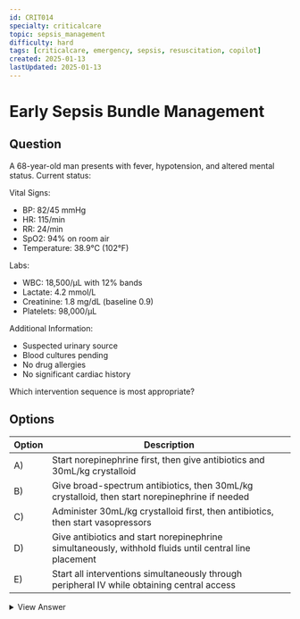 ```yaml
---
id: CRIT014
specialty: criticalcare
topic: sepsis_management
difficulty: hard
tags: [criticalcare, emergency, sepsis, resuscitation, copilot]
created: 2025-01-13
lastUpdated: 2025-01-13
---
```


# Early Sepsis Bundle Management

## Question
A 68-year-old man presents with fever, hypotension, and altered mental status. Current status:

Vital Signs:
- BP: 82/45 mmHg
- HR: 115/min
- RR: 24/min
- SpO2: 94% on room air
- Temperature: 38.9°C (102°F)

Labs:
- WBC: 18,500/µL with 12% bands
- Lactate: 4.2 mmol/L
- Creatinine: 1.8 mg/dL (baseline 0.9)
- Platelets: 98,000/µL

Additional Information:
- Suspected urinary source
- Blood cultures pending
- No drug allergies
- No significant cardiac history

Which intervention sequence is most appropriate?

## Options
| Option | Description |
|--------|-------------|
| A)     | Start norepinephrine first, then give antibiotics and 30mL/kg crystalloid |
| B)     | Give broad-spectrum antibiotics, then 30mL/kg crystalloid, then start norepinephrine if needed |
| C)     | Administer 30mL/kg crystalloid first, then antibiotics, then start vasopressors |
| D)     | Give antibiotics and start norepinephrine simultaneously, withhold fluids until central line placement |
| E)     | Start all interventions simultaneously through peripheral IV while obtaining central access |

<details>
<summary>View Answer</summary>

## Correct Answer
B

## Explanation
1. Key Priorities in Sepsis:
   - Early appropriate antibiotics (highest mortality benefit)
   - Adequate fluid resuscitation
   - Vasopressor support when needed

2. Evidence-Based Sequence:
   - Antibiotics within 1 hour has strongest mortality benefit
   - Early fluid resuscitation improves outcomes
   - Vasopressors for fluid-refractory shock

3. Why other options fail:
   - A) Delays critical antibiotic administration
   - C) Fluids before antibiotics increases time to appropriate therapy
   - D) Dangerous to withhold fluids
   - E) Uncoordinated approach may compromise care quality

## References
- Surviving Sepsis Campaign 2021
- NEJM 2020: "Time to Treatment and Mortality in Sepsis"
- Critical Care Medicine 2023: "Early Goal-Directed Therapy"
</details>
